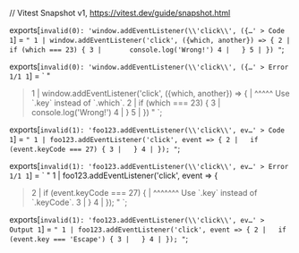 // Vitest Snapshot v1, https://vitest.dev/guide/snapshot.html

exports[`invalid(0): 'window.addEventListener(\\'click\\', ({…' > Code 1`] = `
"
  1 | window.addEventListener('click', ({which, another}) => {
  2 | 	if (which === 23) {
  3 | 		console.log('Wrong!')
  4 | 	}
  5 | })
"
`;

exports[`invalid(0): 'window.addEventListener(\\'click\\', ({…' > Error 1/1 1`] = `
"
> 1 | window.addEventListener('click', ({which, another}) => {
    |                                    ^^^^^ Use \`.key\` instead of \`.which\`.
  2 | 	if (which === 23) {
  3 | 		console.log('Wrong!')
  4 | 	}
  5 | })
"
`;

exports[`invalid(1): 'foo123.addEventListener(\\'click\\', ev…' > Code 1`] = `
"
  1 | foo123.addEventListener('click', event => {
  2 | 	if (event.keyCode === 27) {
  3 | 	}
  4 | });
"
`;

exports[`invalid(1): 'foo123.addEventListener(\\'click\\', ev…' > Error 1/1 1`] = `
"
  1 | foo123.addEventListener('click', event => {
> 2 | 	if (event.keyCode === 27) {
    | 	          ^^^^^^^ Use \`.key\` instead of \`.keyCode\`.
  3 | 	}
  4 | });
"
`;

exports[`invalid(1): 'foo123.addEventListener(\\'click\\', ev…' > Output 1`] = `
"
  1 | foo123.addEventListener('click', event => {
  2 | 	if (event.key === 'Escape') {
  3 | 	}
  4 | });
"
`;
